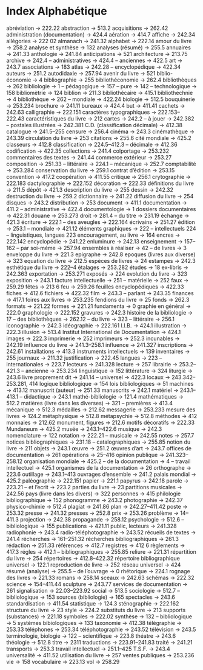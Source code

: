 # Index Alphabétique

abréviation → 222.22
abstraction → 513.2
acquisitions → 262.42
administration (documentation) → 424.4
aération → 414.7
affiche → 242.34
allégories → 222 02
almanach → 241.32
alphabet → 222.14
amour du livre → 258.2
analyse et synthèse → 132
analyses (résumé) → 255.5
annuaires → 241.33
anthologie → 241.84
anticipations → 521
architecture → 213.75
archive → 242.4
– administratives → 424.4
– anciennes → 422.5
art → 243.7
associations → 183
atlas → 242.28
– encyclopédique → 422.34
auteurs → 251.2
autodidaxie → 257.94
avenir du livre → 521
biblio-économie → 4
bibliographie → 255
bibliothéconomie → 262.4
bibliothèques → 262
bibliologie → 1
– pédagogique → 157
– pure → 142
– technologique → 158
bibliomètrie → 124
biblion → 211.3
bibliothécaire → 415.1
bibliothechnie → 4
bibliothèque → 262
– mondiale → 422.24
biologie → 512.5
bouquinerie → 253.234
brochure → 241.11
bureaux → 424.4
but → 411.41
cachets → 242.63
calligraphie → 222.151
caractères typographiques → 222.153–222.43
caractéristiques du livre → 212
cartes → 242.2
– à jouer → 242.382
– postales illustrées → 242.381
C.D. (classification décimale) → 412.38
catalogue → 241.5–255
censure → 256.4
cinéma → 243.3
cinémathèque → 243.39
circulation du livre → 253
citations → 255.6
cité mondiale → 425.2
classeurs → 412.8
classification → 224.5–412.3
– décimale → 412.36
codification → 422.35
collections → 241.4
colportage → 253.232
commentaires des textes → 241.44
commerce extérieur → 253.27
composition → 251.33
– littéraire → 224.1
– mécanique → 252.7
comptabilité → 253.284
conservation du livre → 259.1
contrat d’êdition → 253.15
convention → 417.2
coopération → 411.55
critique → 256.1
crytographie → 222.183
dactylographie → 222.152
décoration → 222.33
définitions du livre → 211.5
dépôt → 421.3
description du livre → 255
dessin → 242.32
destruction du livre → 259.2
dictionnaire → 241.22
diffusion du livre → 254
disques → 243.2
distribution → 253
document → 411.1
documentation → 411.2
– administrative → 422.4
documentologie → 1
dossiers documentaires → 422.31
douane → 253.273
droit → 281.4
– du titre → 231.19
échange → 421.3
écriture → 222.1
– des aveugles → 222.164
écrivains → 251.27
édition → 253.1
– mondiale → 421.12
éléments graphiques → 222
– intellectuels 224
– linguistiques, langues 223
encouragement, au livre → 164
encres → 222.142
encyclopédie → 241.22
enluminure → 242.13
enseignement → 157–162
– par soi-méme → 257.94
ensembles à réaliser → 42
– de livres → 3
enveloppe du livre → 221.3
epigraphe → 242.8
epoques (livres aux diverse) → 323
equation du livre → 212.5
espèces de livres → 24
estampes → 242.3
esthétique du livre → 222–4
étalages → 253.282
études → 18
ex-libris → 242.363
exportation → 253.271
exposés → 224
evolution du livre → 323
exposition → 243.1
facture intellectuelle → 251
– matérielle → 252
faux → 259.29
fêtes → 213 6
feu → 259.26
feuilles encyclopédiques → 422.33
fiches → 412.6
fichiers → 422.32
film → 243.3
– parlant → 243.35
finances → 417.1
foires aux livres → 253.235
fendions du livre → 25
fonds → 262.3
formats → 221.22
formes → 221.21
fundamenta → 0
graphie en général → 222.0
graphologie → 222.152
gravures → 242.3
histoire de la bibliologie → 17
– des bibliothèques → 262.12
– du livre → 323
– littéraire → 256.1
iconographie → 242.3
idéographie → 222.161
I.I.B. → 424.1
illustration → 222.3
illusion → 513.4
Institut International de Documentation → 424.1
images → 222.3
imprimerie → 252
imprimeurs → 252.3
incunables → 242.19
influence du livre → 241.3–258.1
influence → 241.327
inscriptions → 242.61
installations → 413.3
instruments intellectuels → 139
inventaires → 255
journaux → 211.32
justification → 222.45
langues → 223
– internationales → 223.7
lecteurs → 241.328
lecture → 257
librairie → 253.2–421.3
– ancienne → 253.234
linguistique → 152
littérature → 324
liturgie → 243.6
livre proprement dit → 241.14
– universel → 422.3
locaux → 243.342–253.281, 414
logique bibliologique → 154
lois bibliologiques → 51
machines → 413.12
manuscrit (auteur) → 251.33
manuscrits → 242.1
matériel → 243.1–413.1
– didactique → 243.1
mathé-bibliologie → 121.4
mathématiques → 512.2
matières (livre dans les diverses) → 321
– premières → 413.4
mécanique → 512.3
médailles → 212.62
messagerie → 253.233
mesure des livres → 124.2
métaphysique → 512.8
métapsychie → 512.8
méthodes → 412
monnaies → 212.62
monument, figures → 212.6
motifs décoratifs → 222.33
Mundaneum → 425.2
musée → 243.1–422.6
musique → 242.3
nomenclature → 122
notation → 222.21
– musicale → 242.55
notes → 257.7
notices bibliographiques → 231.18
– catalographiques → 255.85
notion du livre → 211
objets → 243.1
œuvre → 251.2
œuvres d’art → 243.7
offices de documentation → 261
opérations → 25–416
opinion publique → 241.323–258.12
organisation mondiale → 425.2
– de la documentation → 4
– travail intellectuel → 425.1
organismes de la documentation → 26
orthographe → 223.6
outillage → 243.1–413
ouvrages d’ensemble → 241.2
palais mondial → 425.2
paléographie → 222.151
papier → 221.1
papyrus → 242.18
parole → 223.21
– et l’ecrit → 223.2
parties du livre → 23
partitions musicales → 242.56
pays (livre dans les divers) → 322
personnes → 415
philologie bibliographique → 152
phonogramme → 243.2
photographie → 242.37
physico-chimie → 512.4
plagiat → 241.86
plan → 242.27–411.42
poste → 253.32
presse → 241.32
presses → 252.8
prix → 253.26
problème → 14–411.3
projection → 242.38
propagande → 258.12
psychologie → 512.6
– bibliologique → 155
publications → 421.11
public, lecteurs → 241.328
radiophonie → 243.4
radio-téléphotographie → 243.52
récueils de textes → 241.4
récherches → 161–251.32
récherches bibliographiques → 261.3
rédaction → 251.33
références → 412.7
registres → 412 6
règlements → 417.3
régles → 412.1
– bibliographiques → 255.85
reliure → 221.31
répartition du livre → 254
répertoires → 412.8–422.32
répertoire bibliographique universel → 122.1
reproduction de livre → 252
réseau universel → 424
résumé (analyse) → 255.5
– de l’ouvrage → 0
rhétorique → 224.1
rognage des livres → 221.33
romans → 258.14
sceaux → 242.63
schémas → 222.32
science → 154–411.44
sculpture → 243.77
services de documentation → 261
signalisation → 22.03–223.92
social → 513.5
sociologie → 512.7
– bibliologique → 153
sources (bibliologie) → 165
spectacles → 243.6
standardisation → 411.54
statistique → 124.3
sténographie → 222.162
structure du livre → 23
style → 224.2
substituts du livre → 213
supports (substances) → 221.18
symboles → 222.02
synthèse → 132
– bibliologique → 5
systèmes bibiologiques → 133
taxonomie → 412.38
télégraphie → 253.33
téléphones → 253.34
téléphotographie → 243.52
télévision → 243.5
terminologie, biologie → 122
– scientifique → 223.8
théatre → 243.6
théologie → 512.8
titre → 2311
traductions → 223.91–241.83
traité → 241.21
transports → 253.3
travail intellectuel → 251.1–425
T.S.F. → 243.4
universalité → 411.52
utilisation du livre → 257
ventes publiques → 253.236
vie → 158
vocabulaire → 223.13
vol → 258.29
